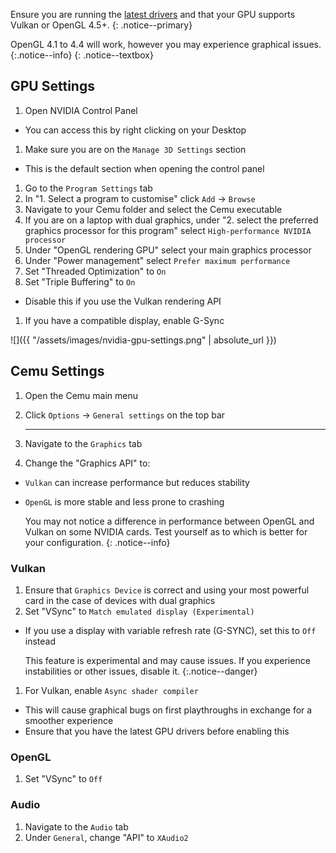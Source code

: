 Ensure you are running the [latest drivers](https://www.nvidia.com/Download/index.aspx) and that your GPU supports Vulkan or OpenGL 4.5+.
{: .notice--primary}

 OpenGL 4.1 to 4.4 will work, however you may experience graphical issues.
 {:.notice--info}
{: .notice--textbox}

## GPU Settings

1. Open NVIDIA Control Panel
  - You can access this by right clicking on your Desktop
1. Make sure you are on the `Manage 3D Settings` section
  - This is the default section when opening the control panel
1. Go to the `Program Settings` tab
1. In "1. Select a program to customise" click `Add` -> `Browse`
1. Navigate to your Cemu folder and select the Cemu executable
1. If you are on a laptop with dual graphics, under "2. select the preferred graphics processor for this program" select `High-performance NVIDIA processor`
1. Under "OpenGL rendering GPU" select your main graphics processor
1. Under "Power management" select `Prefer maximum performance`
1. Set "Threaded Optimization" to `On`
1. Set "Triple Buffering" to `On`
 - Disable this if you use the Vulkan rendering API
1. If you have a compatible display, enable G-Sync

![]({{ "/assets/images/nvidia-gpu-settings.png" | absolute_url }})

## Cemu Settings

1. Open the Cemu main menu
1. Click `Options` -> `General settings` on the top bar

    ---

3. Navigate to the `Graphics` tab
1. Change the "Graphics API" to:
  - `Vulkan` can increase performance but reduces stability
  - `OpenGL` is more stable and less prone to crashing

    You may not notice a difference in performance between OpenGL and Vulkan on some NVIDIA cards. Test yourself as to which is better for your configuration.
    {: .notice--info}
	
### Vulkan
	
1. Ensure that `Graphics Device` is correct and using your most powerful card in the case of devices with dual graphics
1. Set "VSync" to `Match emulated display (Experimental)`
  - If you use a display with variable refresh rate (G-SYNC), set this to `Off` instead
  
    This feature is experimental and may cause issues. If you experience instabilities or other issues, disable it.
	{:.notice--danger}
	
1. For Vulkan, enable `Async shader compiler`
  - This will cause graphical bugs on first playthroughs in exchange for a smoother experience
  - Ensure that you have the latest GPU drivers before enabling this
  
### OpenGL

1. Set "VSync" to `Off`

### Audio

1. Navigate to the `Audio` tab
1. Under `General`, change "API" to `XAudio2`

